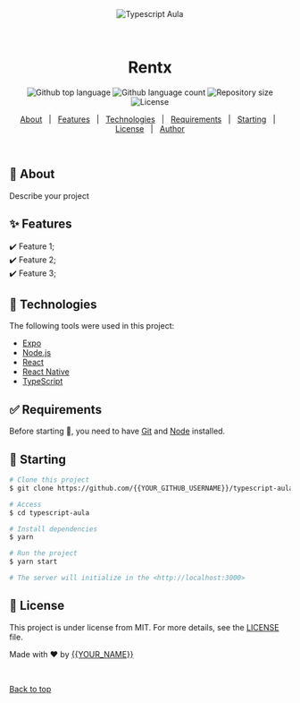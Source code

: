 <div align="center" id="top">
  <img src="./.github/app.gif" alt="Typescript Aula" />

  &#xa0;

  <!-- <a href="https://typescriptaula.netlify.app">Demo</a> -->
</div>

<h1 align="center">Rentx</h1>

<p align="center">
  <img alt="Github top language" src="https://img.shields.io/github/languages/top/{{YOUR_GITHUB_USERNAME}}/typescript-aula?color=56BEB8">

  <img alt="Github language count" src="https://img.shields.io/github/languages/count/{{YOUR_GITHUB_USERNAME}}/typescript-aula?color=56BEB8">

  <img alt="Repository size" src="https://img.shields.io/github/repo-size/{{YOUR_GITHUB_USERNAME}}/typescript-aula?color=56BEB8">

  <img alt="License" src="https://img.shields.io/github/license/{{YOUR_GITHUB_USERNAME}}/typescript-aula?color=56BEB8">

  <!-- <img alt="Github issues" src="https://img.shields.io/github/issues/{{YOUR_GITHUB_USERNAME}}/typescript-aula?color=56BEB8" /> -->

  <!-- <img alt="Github forks" src="https://img.shields.io/github/forks/{{YOUR_GITHUB_USERNAME}}/typescript-aula?color=56BEB8" /> -->

  <!-- <img alt="Github stars" src="https://img.shields.io/github/stars/{{YOUR_GITHUB_USERNAME}}/typescript-aula?color=56BEB8" /> -->
</p>

<!-- Status -->

<!-- <h4 align="center">
	🚧  Typescript Aula 🚀 Under construction...  🚧
</h4>

<hr> -->

<p align="center">
  <a href="#dart-about">About</a> &#xa0; | &#xa0;
  <a href="#sparkles-features">Features</a> &#xa0; | &#xa0;
  <a href="#rocket-technologies">Technologies</a> &#xa0; | &#xa0;
  <a href="#white_check_mark-requirements">Requirements</a> &#xa0; | &#xa0;
  <a href="#checkered_flag-starting">Starting</a> &#xa0; | &#xa0;
  <a href="#memo-license">License</a> &#xa0; | &#xa0;
  <a href="https://github.com/{{YOUR_GITHUB_USERNAME}}" target="_blank">Author</a>
</p>

<br>

## :dart: About ##

Describe your project

## :sparkles: Features ##

:heavy_check_mark: Feature 1;\
:heavy_check_mark: Feature 2;\
:heavy_check_mark: Feature 3;

## :rocket: Technologies ##

The following tools were used in this project:

- [Expo](https://expo.io/)
- [Node.js](https://nodejs.org/en/)
- [React](https://pt-br.reactjs.org/)
- [React Native](https://reactnative.dev/)
- [TypeScript](https://www.typescriptlang.org/)

## :white_check_mark: Requirements ##

Before starting :checkered_flag:, you need to have [Git](https://git-scm.com) and [Node](https://nodejs.org/en/) installed.

## :checkered_flag: Starting ##

```bash
# Clone this project
$ git clone https://github.com/{{YOUR_GITHUB_USERNAME}}/typescript-aula

# Access
$ cd typescript-aula

# Install dependencies
$ yarn

# Run the project
$ yarn start

# The server will initialize in the <http://localhost:3000>
```

## :memo: License ##

This project is under license from MIT. For more details, see the [LICENSE](LICENSE.md) file.


Made with :heart: by <a href="https://github.com/{{YOUR_GITHUB_USERNAME}}" target="_blank">{{YOUR_NAME}}</a>

&#xa0;

<a href="#top">Back to top</a>

